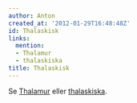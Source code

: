 ```yaml
---
author: Anton
created_at: '2012-01-29T16:48:48Z'
id: Thalaskisk
links:
  mention:
  - Thalamur
  - thalaskiska
title: Thalaskisk
---
```


Se [Thalamur] eller [thalaskiska].

  [Thalamur]: Thalamur
  [thalaskiska]: thalaskiska
